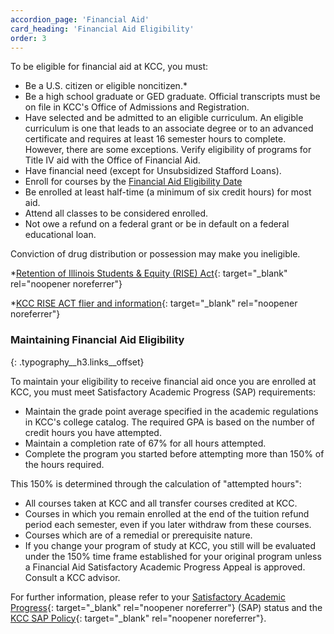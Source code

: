 ```yaml
---
accordion_page: 'Financial Aid'
card_heading: 'Financial Aid Eligibility'
order: 3
---
```


To be eligible for financial aid at KCC, you must:

* Be a U.S. citizen or eligible noncitizen.\*
* Be a high school graduate or GED graduate. Official transcripts must be on file in KCC's Office of Admissions and Registration.
* Have selected and be admitted to an eligible curriculum. An eligible curriculum is one that leads to an associate degree or to an advanced certificate and requires at least 16 semester hours to complete. However, there are some exceptions. Verify eligibility of programs for Title IV aid with the Office of Financial Aid.
* Have financial need (except for Unsubsidized Stafford Loans).
* Enroll for courses by the [Financial Aid Eligibility Date](#financial-aid-faq)
* Be enrolled at least half-time (a minimum of six credit hours) for most aid.
* Attend all classes to be considered enrolled.
* Not owe a refund on a federal grant or be in default on a federal educational loan.

Conviction of drug distribution or possession may make you ineligible.

\*[Retention of Illinois Students & Equity (RISE) Act​](https://www.isac.org/students/before-college/financial-aid-planning/retention-of-illinois-rise-act/){: target="_blank" rel="noopener noreferrer"}

\*[KCC RISE ACT flier and information](../uploads/kcc-rise-act-flier-and-info.pdf){: target="_blank" rel="noopener noreferrer"}

### Maintaining Financial Aid Eligibility
{: .typography__h3.links__offset}

To maintain your eligibility to receive financial aid once you are enrolled at KCC, you must meet Satisfactory Academic Progress (SAP) requirements:

* Maintain the grade point average specified in the academic regulations in KCC's college catalog. The required GPA is based on the number of credit hours you have attempted.
* Maintain a completion rate of 67% for all hours attempted.
* Complete the program you started before attempting more than 150% of the hours required.

This 150% is determined through the calculation of "attempted hours":

* All courses taken at KCC and all transfer courses credited at KCC.
* Courses in which you remain enrolled at the end of the tuition refund period each semester, even if you later withdraw from these courses.
* Courses which are of a remedial or prerequisite nature.
* If you change your program of study at KCC, you still will be evaluated under the 150% time frame established for your original program unless a Financial Aid Satisfactory Academic Progress Appeal is approved. Consult a KCC advisor.

For further information, please refer to your [Satisfactory Academic Progress](https://selfservice.kcc.edu/Student/FinancialAid/SatisfactoryAcademicProgress){: target="_blank" rel="noopener noreferrer"}&nbsp;(SAP) status and the [KCC SAP Policy](../uploads/pdf/Satisfactory%20Academic%20Progress%20(SAP)%20Policy%20Rev%203.25.pdf){: target="_blank" rel="noopener noreferrer"}.
